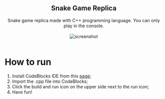 
<h2 align="center">
   Snake Game Replica
 </h2>
<div align="center">
Snake game replica made with C++ programming language. You can only play in the console.
</div>

<br>
<div align="center">
<img alt="screenshot" src="https://media.discordapp.net/attachments/718119386032111646/1035113147540975646/Screenshot_2022-10-27_114954.jpg">
</div>
<br>


# How to run

1. Install CodeBlocks IDE from this <a href="http://www.codeblocks.org/downloads/binaries/" target="_blank">page</a>;
2. Import the .cpp file into CodeBlocks;
3. Click the build and run icon on the upper side next to the run icon;
4. Have fun!

 